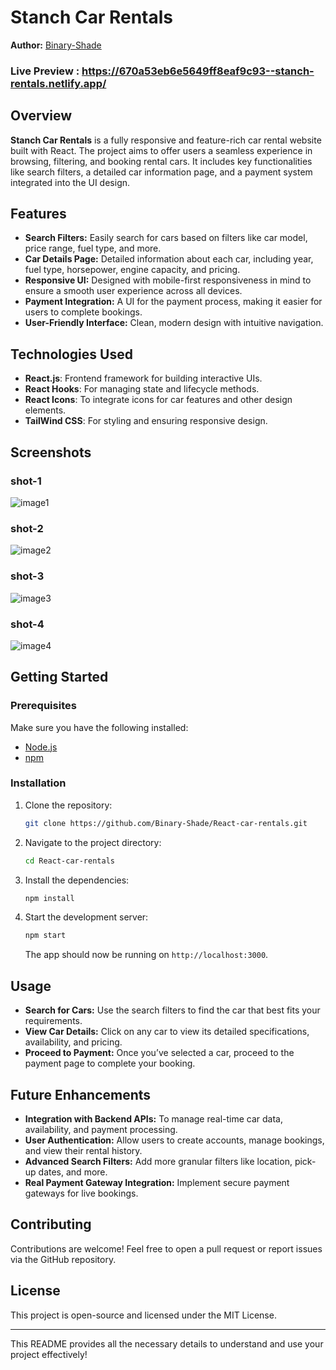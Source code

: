 # Stanch Car Rentals

**Author:** [Binary-Shade](https://github.com/Binary-Shade/React-car-rentals.git)

### Live Preview : https://670a53eb6e5649ff8eaf9c93--stanch-rentals.netlify.app/

## Overview

**Stanch Car Rentals** is a fully responsive and feature-rich car rental website built with React. The project aims to offer users a seamless experience in browsing, filtering, and booking rental cars. It includes key functionalities like search filters, a detailed car information page, and a payment system integrated into the UI design.

## Features

- **Search Filters:** Easily search for cars based on filters like car model, price range, fuel type, and more.
- **Car Details Page:** Detailed information about each car, including year, fuel type, horsepower, engine capacity, and pricing.
- **Responsive UI:** Designed with mobile-first responsiveness in mind to ensure a smooth user experience across all devices.
- **Payment Integration:** A UI for the payment process, making it easier for users to complete bookings.
- **User-Friendly Interface:** Clean, modern design with intuitive navigation.

## Technologies Used

- **React.js**: Frontend framework for building interactive UIs.
- **React Hooks**: For managing state and lifecycle methods.
- **React Icons**: To integrate icons for car features and other design elements.
- **TailWind CSS**: For styling and ensuring responsive design.

## Screenshots
### shot-1
![image1](https://github.com/user-attachments/assets/0bc052c6-7c49-4d01-b3ca-3596487a0967)
### shot-2
![image2](https://github.com/user-attachments/assets/9175ae15-671f-49fe-8992-49330f27e84b)
### shot-3
![image3](https://github.com/user-attachments/assets/af836dbd-b26c-4ae6-86dc-5f4d85008aa5)
### shot-4
![image4](https://github.com/user-attachments/assets/e36fbc5c-9f10-416e-ae50-c544e793341c)

## Getting Started

### Prerequisites

Make sure you have the following installed:

- [Node.js](https://nodejs.org/)
- [npm](https://www.npmjs.com/)

### Installation

1. Clone the repository:

   ```bash
   git clone https://github.com/Binary-Shade/React-car-rentals.git
   ```

2. Navigate to the project directory:

   ```bash
   cd React-car-rentals
   ```

3. Install the dependencies:

   ```bash
   npm install
   ```

4. Start the development server:

   ```bash
   npm start
   ```

   The app should now be running on `http://localhost:3000`.

## Usage

- **Search for Cars:** Use the search filters to find the car that best fits your requirements.
- **View Car Details:** Click on any car to view its detailed specifications, availability, and pricing.
- **Proceed to Payment:** Once you’ve selected a car, proceed to the payment page to complete your booking.

## Future Enhancements

- **Integration with Backend APIs:** To manage real-time car data, availability, and payment processing.
- **User Authentication:** Allow users to create accounts, manage bookings, and view their rental history.
- **Advanced Search Filters:** Add more granular filters like location, pick-up dates, and more.
- **Real Payment Gateway Integration:** Implement secure payment gateways for live bookings.

## Contributing

Contributions are welcome! Feel free to open a pull request or report issues via the GitHub repository.

## License

This project is open-source and licensed under the MIT License.

---

This README provides all the necessary details to understand and use your project effectively!
